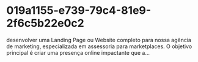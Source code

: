 # 019a1155-e739-79c4-81e9-2f6c5b22e0c2
desenvolver uma Landing Page ou Website completo para nossa agência de marketing, especializada em assessoria para marketplaces. O objetivo principal é criar uma presença online impactante que a...
